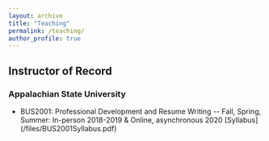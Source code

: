 ```yaml
---
layout: archive
title: "Teaching"
permalink: /teaching/
author_profile: true
---
```


## Instructor of Record

### Appalachian State University 
- BUS2001: Professional Development and Resume Writing -- Fall, Spring, Summer: In-person 2018-2019 & Online, asynchronous 2020
[Syllabus] (/files/BUS2001Syllabus.pdf)
